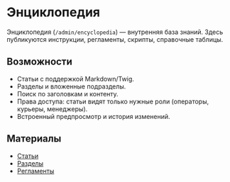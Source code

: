 # Энциклопедия

Энциклопедия (`/admin/encyclopedia`) — внутренняя база знаний. Здесь публикуются инструкции, регламенты, скрипты, справочные таблицы.

## Возможности

- Статьи с поддержкой Markdown/Twig.
- Разделы и вложенные подразделы.
- Поиск по заголовкам и контенту.
- Права доступа: статьи видят только нужные роли (операторы, курьеры, менеджеры).
- Встроенный предпросмотр и история изменений.

## Материалы

- [Статьи](articles.md)
- [Разделы](sections.md)
- [Регламенты](guidelines.md)
